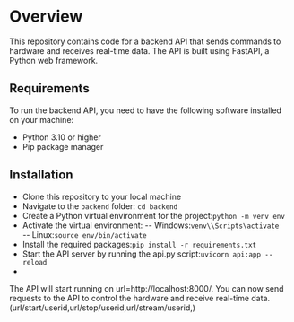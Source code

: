 # Overview
This repository contains code for a backend API that sends commands to hardware and receives real-time data. The API is built using FastAPI, a Python web framework.

## Requirements
To run the backend API, you need to have the following software installed on your machine:
- Python 3.10 or higher
- Pip package manager
## Installation
- Clone this repository to your local machine
- Navigate to the `backend` folder: `cd backend`
- Create a Python virtual environment for the project:`python -m venv env`
- Activate the virtual environment:
-- Windows:`venv\\Scripts\activate`   
-- Linux:`source env/bin/activate`
- Install the required packages:`pip install -r requirements.txt`
- Start the API server by running the api.py script:`uvicorn api:app --reload`
- 
The API will start running on url=http://localhost:8000/. You can now send requests to the API to control the hardware and receive real-time data.(url/start/userid,url/stop/userid,url/stream/userid,)
